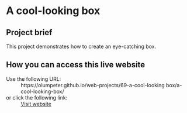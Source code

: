 # A cool-looking box

## Project brief

This project demonstrates how to create an eye-catching box.

## How you can access this live website

<dl>
  Use the following URL:
  <dd>
    https://olumpeter.github.io/web-projects/69-a-cool-looking box/a-cool-looking-box/
  </dd>
  or click the following link:
  <dd>
    <a href="https://olumpeter.github.io/web-projects/69-a-cool-looking box/a-cool-looking-box/">Visit website</a>
  </dd>
</dl>
